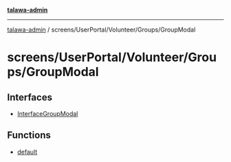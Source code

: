 [**talawa-admin**](../../../../../README.md)

***

[talawa-admin](../../../../../README.md) / screens/UserPortal/Volunteer/Groups/GroupModal

# screens/UserPortal/Volunteer/Groups/GroupModal

## Interfaces

- [InterfaceGroupModal](interfaces/InterfaceGroupModal.md)

## Functions

- [default](functions/default.md)

